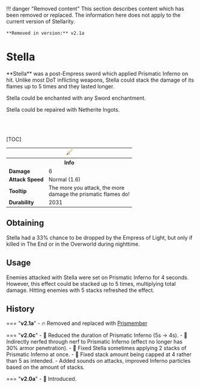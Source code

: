 !!! danger "Removed content"
	This section describes content which has been removed or replaced. The information here does not apply to the current version of Stellarity.

	**Removed in version:** v2.1a

# Stella

<div class="result kohara-infobox-grid" markdown>
<div markdown class="kohara-infobox-text">
**Stella** was a post-Empress sword which applied Prismatic Inferno on hit. Unlike most DoT inflicting weapons, Stella could stack the damage of its flames up to 5 times and they lasted longer.

<i class="icon-minecraft icon-minecraft-enchanting-table"></i> Stella could be enchanted with any Sword enchantment.

<i class="icon-minecraft icon-minecraft-anvil"></i> Stella could be repaired with <i class="icon-minecraft icon-minecraft-netherite-ingot"></i>Netherite Ingots.

<br><br>

[TOC]

</div>
<div class="kohara-infobox-table">
  <table id="kohara-infobox--item">
	<tr>
		<th colspan="2" class="kohara-infobox--top-image"><img src="../../assets/items/stella.gif"></th>
	</tr>
	<tr>
		<th colspan="2">Info</th>
	</tr>
	<tr>
		<td><b>Damage</b></td>
		<td>6</td>
	</tr>
	<tr>
		<td><b>Attack Speed</b></td>
		<td>Normal (1.6)</td>
	</tr>
	<tr>
		<td><b>Tooltip</b></td>
		<td>
		The more you attack, the more
		<br>
		damage the prismatic flames do!
		</td>
	</tr>
	<tr>
		<td><b>Durability</b></td>
		<td>2031</td>
	</tr>
</table>
</div>
</div>

## Obtaining
Stella had a 33% chance to be dropped by the Empress of Light, but only if killed in The End or in the Overworld during nighttime.

## Usage
Enemies attacked with Stella were set on Prismatic Inferno for 4 seconds. However, this effect could be stacked up to 5 times, multiplying total damage. Hitting enemies with 5 stacks refreshed the effect.

## History
=== "**v2.1a**"
	- :fire: Removed and replaced with [Prismember](../prismember.md)

=== "**v2.0c**"
	- :red_circle: Reduced the duration of Prismatic Inferno (5s -> 4s).
	- :red_circle: Indirectly nerfed through nerf to Prismatic Inferno (effect no longer has 30% armor penetration).
	- :bug: Fixed Stella sometimes applying 2 stacks of Prismatic Inferno at once.
	- :bug: Fixed stack amount being capped at 4 rather than 5 as intended.
	- Added sounds on attacks, improved Inferno particles based on the amount of stacks.

=== "**v2.0a**"
    - :rocket: Introduced.
